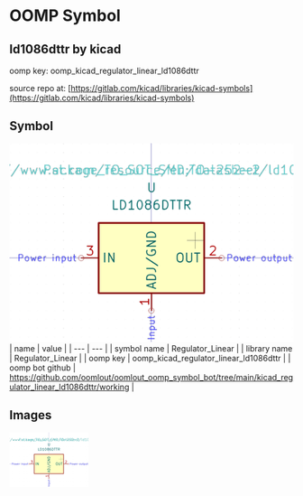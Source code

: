 # OOMP Symbol  
## ld1086dttr  by kicad  
  
oomp key: oomp_kicad_regulator_linear_ld1086dttr  
  
source repo at: [https://gitlab.com/kicad/libraries/kicad-symbols](https://gitlab.com/kicad/libraries/kicad-symbols)  
## Symbol  
  
[![working.png](working_600.png)](working.png)  
| name | value | 
| --- | --- | 
| symbol name | Regulator_Linear | 
| library name | Regulator_Linear | 
| oomp key | oomp_kicad_regulator_linear_ld1086dttr | 
| oomp bot github | https://github.com/oomlout/oomlout_oomp_symbol_bot/tree/main/kicad_regulator_linear_ld1086dttr/working | 
## Images  
  
[![working.png](working_140.png)](working.png)  
